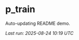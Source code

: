 # p_train

Auto-updating README demo.

<!--START_SECTION:status-->
_Last run: 2025-08-24 10:19 UTC_
<!--END_SECTION:status-->








































































































